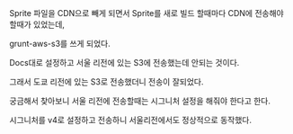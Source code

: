 Sprite 파일을 CDN으로 빼게 되면서 Sprite를 새로 빌드 할때마다 CDN에 전송해야 할때가 있었는데,

grunt-aws-s3를 쓰게 되었다.

Docs대로 설정하고 서울 리전에 있는 S3에 전송했는데 안되는 것이다.

그래서 도쿄 리전에 있는 S3로 전송했더니 전송이 잘되었다.

궁금해서 찾아보니 서울 리전에 전송할때는 시그니처 설정을 해줘야 한다고 한다.

시그니처를 v4로 설정하고 전송하니 서울리전에서도 정상적으로 동작했다.
